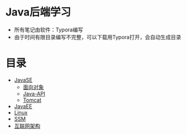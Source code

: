 # Java后端学习

- 所有笔记由软件：Typora编写
- 由于时间有限目录编写不完整，可以下载用Typora打开，会自动生成目录



# 目录

- [JavaSE](JavaEE)
  - [面向对象](JavaSE/面向对象笔记)
  - [Java-API](JavaSE/API学习笔记)
  - [Tomcat](#Tomcat)
- [JavaEE](#JavaEE)
- [Linux](#Linux)
- [SSM](#SSM)
- [互联网架构](#互联网架构)

